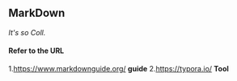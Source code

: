 ## MarkDown
*It's so Coll.*

#### Refer to the URL
1.https://www.markdownguide.org/ **guide**
2.https://typora.io/ **Tool**

